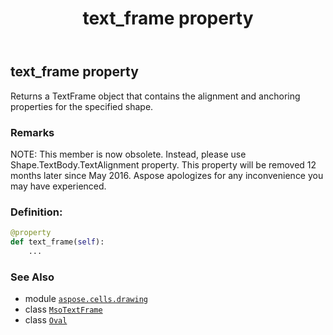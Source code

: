 ﻿---
title: text_frame property
second_title: Aspose.Cells for Python via .NET API References
description: 
type: docs
weight: 960
url: /aspose.cells.drawing/oval/text_frame/
is_root: false
---

## text_frame property


Returns a TextFrame object that contains the alignment and anchoring properties for the specified shape.

### Remarks 


NOTE: This member is now obsolete. Instead, 
please use Shape.TextBody.TextAlignment property. 
This property will be removed 12 months later since May 2016. 
Aspose apologizes for any inconvenience you may have experienced.
### Definition:
```python
@property
def text_frame(self):
    ...
```

### See Also
* module [`aspose.cells.drawing`](../../)
* class [`MsoTextFrame`](/cells/python-net/aspose.cells.drawing/msotextframe)
* class [`Oval`](/cells/python-net/aspose.cells.drawing/oval)
